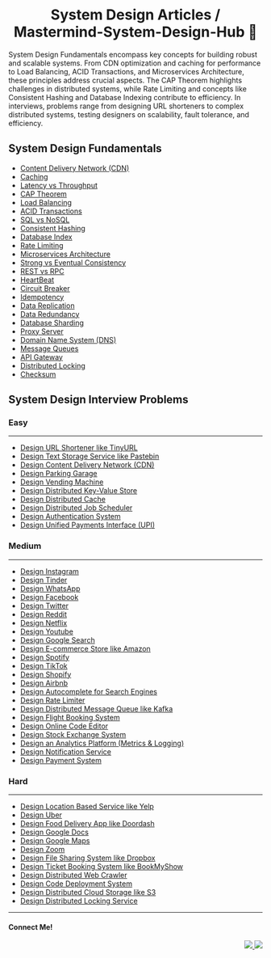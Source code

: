 # <center> System Design Articles /  Mastermind-System-Design-Hub 📑</center>

System Design Fundamentals encompass key concepts for building robust and scalable systems. From CDN optimization and caching for performance to Load Balancing, ACID Transactions, and Microservices Architecture, these principles address crucial aspects. The CAP Theorem highlights challenges in distributed systems, while Rate Limiting and concepts like Consistent Hashing and Database Indexing contribute to efficiency. In interviews, problems range from designing URL shorteners to complex distributed systems, testing designers on scalability, fault tolerance, and efficiency.

## System Design Fundamentals


- [Content Delivery Network (CDN)](https://www.cloudflare.com/learning/cdn/what-is-a-cdn/)
- [Caching](https://medium.com/must-know-computer-science/system-design-caching-acbd1b02ca01)
- [Latency vs Throughput](https://aws.amazon.com/compare/the-difference-between-throughput-and-latency/)
- [CAP Theorem](https://www.bmc.com/blogs/cap-theorem/)
- [Load Balancing](https://aws.amazon.com/what-is/load-balancing/)
- [ACID Transactions](https://redis.com/glossary/acid-transactions/)
- [SQL vs NoSQL](https://www.integrate.io/blog/the-sql-vs-nosql-difference/)
- [Consistent Hashing](https://arpitbhayani.me/blogs/consistent-hashing/)
- [Database Index](https://www.progress.com/tutorials/odbc/using-indexes)
- [Rate Limiting](https://www.imperva.com/learn/application-security/rate-limiting/)
- [Microservices Architecture](https://medium.com/hashmapinc/the-what-why-and-how-of-a-microservices-architecture-4179579423a9)
- [Strong vs Eventual Consistency](https://hackernoon.com/eventual-vs-strong-consistency-in-distributed-databases-282fdad37cf7)
- [REST vs RPC](https://aws.amazon.com/compare/the-difference-between-rpc-and-rest/)
- [HeartBeat](https://martinfowler.com/articles/patterns-of-distributed-systems/heartbeat.html)
- [Circuit Breaker](https://medium.com/geekculture/design-patterns-for-microservices-circuit-breaker-pattern-276249ffab33)
- [Idempotency](https://blog.dreamfactory.com/what-is-idempotency/)
- [Data Replication](https://redis.com/blog/what-is-data-replication/)
- [Data Redundancy](https://www.egnyte.com/guides/governance/data-redundancy)
- [Database Sharding](https://www.mongodb.com/features/database-sharding-explained#)
- [Proxy Server](https://www.fortinet.com/resources/cyberglossary/proxy-server)
- [Domain Name System (DNS)](https://www.cloudflare.com/learning/dns/what-is-dns/)
- [Message Queues](https://medium.com/must-know-computer-science/system-design-message-queues-245612428a22)
- [API Gateway](https://www.nginx.com/learn/api-gateway/)
- [Distributed Locking](https://martin.kleppmann.com/2016/02/08/how-to-do-distributed-locking.html)
- [Checksum](https://www.lifewire.com/what-does-checksum-mean-2625825)


## System Design Interview Problems
### Easy
_____________________________________________________________________________________________________________________________________________________________________________________________________

- [Design URL Shortener like TinyURL](https://www.youtube.com/watch?v=fMZMm_0ZhK4)
- [Design Text Storage Service like Pastebin](https://www.youtube.com/watch?v=josjRSBqEBI)
- [Design Content Delivery Network (CDN)](https://www.youtube.com/watch?v=8zX0rue2Hic)
- [Design Parking Garage](https://www.youtube.com/watch?v=NtMvNh0WFVM)
- [Design Vending Machine](https://www.youtube.com/watch?v=D0kDMUgo27c)
- [Design Distributed Key-Value Store](https://www.youtube.com/watch?v=rnZmdmlR-2M)
- [Design Distributed Cache](https://www.youtube.com/watch?v=iuqZvajTOyA)
- [Design Distributed Job Scheduler](https://towardsdatascience.com/ace-the-system-design-interview-job-scheduling-system-b25693817950)
- [Design Authentication System](https://www.youtube.com/watch?v=uj_4vxm9u90)
- [Design Unified Payments Interface (UPI)](https://www.youtube.com/watch?v=QpLy0_c_RXk)


### Medium
_____________________________________________________________________________________________________________________________________________________________________________________________________


- [Design Instagram](https://www.youtube.com/watch?v=VJpfO6KdyWE)
- [Design Tinder](https://www.youtube.com/watch?v=tndzLznxq40)
- [Design WhatsApp](https://www.youtube.com/watch?v=vvhC64hQZMk)
- [Design Facebook](https://www.youtube.com/watch?v=9-hjBGxuiEs)
- [Design Twitter](https://www.youtube.com/watch?v=wYk0xPP_P_8)
- [Design Reddit](https://www.youtube.com/watch?v=KYExYE_9nIY)
- [Design Netflix](https://www.youtube.com/watch?v=psQzyFfsUGU)
- [Design Youtube](https://www.youtube.com/watch?v=jPKTo1iGQiE)
- [Design Google Search](https://www.youtube.com/watch?v=CeGtqouT8eA)
- [Design E-commerce Store like Amazon](https://www.youtube.com/watch?v=EpASu_1dUdE)
- [Design Spotify](https://www.youtube.com/watch?v=_K-eupuDVEc)
- [Design TikTok](https://www.youtube.com/watch?v=Z-0g_aJL5Fw)
- [Design Shopify](https://www.youtube.com/watch?v=lEL4F_0J3l8)
- [Design Airbnb](https://www.youtube.com/watch?v=YyOXt2MEkv4)
- [Design Autocomplete for Search Engines](https://www.youtube.com/watch?v=us0qySiUsGU)
- [Design Rate Limiter](https://www.youtube.com/watch?v=mhUQe4BKZXs)
- [Design Distributed Message Queue like Kafka](https://www.youtube.com/watch?v=iJLL-KPqBpM)
- [Design Flight Booking System](https://www.youtube.com/watch?v=qsGcfVGvFSs)
- [Design Online Code Editor](https://www.youtube.com/watch?v=07jkn4jUtso)
- [Design Stock Exchange System](https://www.youtube.com/watch?v=dUMWMZmMsVE)
- [Design an Analytics Platform (Metrics & Logging)](https://www.youtube.com/watch?v=kIcq1_pBQSY)
- [Design Notification Service](https://www.youtube.com/watch?v=CUwt9_l0DOg)
- [Design Payment System](https://www.youtube.com/watch?v=olfaBgJrUBI)


### Hard
_____________________________________________________________________________________________________________________________________________________________________________________________________


- [Design Location Based Service like Yelp](https://www.youtube.com/watch?v=M4lR_Va97cQ)
- [Design Uber](https://www.youtube.com/watch?v=umWABit-wbk)
- [Design Food Delivery App like Doordash](https://www.youtube.com/watch?v=iRhSAR3ldTw)
- [Design Google Docs](https://www.youtube.com/watch?v=2auwirNBvGg)
- [Design Google Maps](https://www.youtube.com/watch?v=jk3yvVfNvds)
- [Design Zoom](https://www.youtube.com/watch?v=G32ThJakeHk)
- [Design File Sharing System like Dropbox](https://www.youtube.com/watch?v=U0xTu6E2CT8)
- [Design Ticket Booking System like BookMyShow](https://www.youtube.com/watch?v=lBAwJgoO3Ek)
- [Design Distributed Web Crawler](https://www.youtube.com/watch?v=BKZxZwUgL3Y)
- [Design Code Deployment System](https://www.youtube.com/watch?v=q0KGYwNbf-0)
- [Design Distributed Cloud Storage like S3](https://www.youtube.com/watch?v=UmWtcgC96X8)
- [Design Distributed Locking Service](https://www.youtube.com/watch?v=v7x75aN9liM)



_____________________________________________________________________________________________________________________________________________________________________________________________________




<h4>Connect Me!</h4>

<div align="right"> 
  <a href="mailto:siddiquiuvesh20@gmail.com">
    <img src="https://img.shields.io/badge/Gmail-333333?style=for-the-badge&logo=gmail&logoColor=red" />
  </a>
  <a href="https://www.linkedin.com/in/uvesh-ahmad-a2aa6816a" target="_blank">
    <img src="https://img.shields.io/badge/LinkedIn-0077B5?style=for-the-badge&logo=linkedin&logoColor=white" target="_blank" />
  </a>
